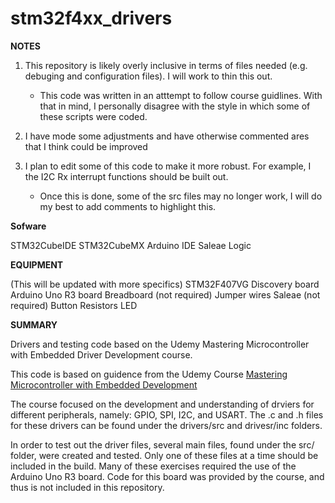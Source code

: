# stm32f4xx_drivers

**NOTES**
1. This repository is likely overly inclusive in terms of files needed (e.g. debuging and configuration files). I will work to thin this out.
    - This code was written in an atttempt to follow course guidlines. With that in mind, I personally disagree with the style in which some of these scripts were coded.

2. I have mode some adjustments and have otherwise commented ares that I think could be improved
3. I plan to edit some of this code to make it more robust. For example, I the I2C Rx interrupt functions should be built out.
    - Once this is done, some of the src files may no longer work, I will do my best to add comments to highlight this.


**Sofware**

STM32CubeIDE
STM32CubeMX
Arduino IDE
Saleae Logic

**EQUIPMENT**

(This will be updated with more specifics)
STM32F407VG Discovery board
Arduino Uno R3 board
Breadboard (not required)
Jumper wires
Saleae (not required)
Button
Resistors
LED

**SUMMARY**

Drivers and testing code based on the Udemy Mastering Microcontroller with Embedded Driver Development course.

This code is based on guidence from the Udemy Course [Mastering Microcontroller with Embedded Development](https://www.udemy.com/course/mastering-microcontroller-with-peripheral-driver-development/)

The course focused on the development and understanding of drviers for different peripherals, namely: GPIO, SPI, I2C, and USART.
The .c and .h files for these drivers can be found under the drivers/src and drivesr/inc folders.

In order to test out the driver files, several main files, found under the src/ folder, were created and tested.
Only one of these files at a time should be included in the build.
Many of these exercises required the use of the Arduino Uno R3 board.
Code for this board was provided by the course, and thus is not included in this repository.
